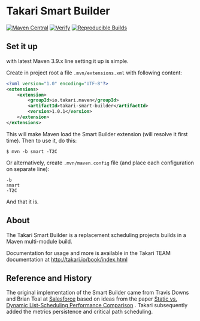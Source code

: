 # Takari Smart Builder

[![Maven Central](https://img.shields.io/maven-central/v/io.takari.maven/takari-smart-builder.svg?label=Maven%20Central)](https://search.maven.org/artifact/io.takari.maven/takari-smart-builder)
[![Verify](https://github.com/takari/takari-smart-builder/actions/workflows/ci.yml/badge.svg)](https://github.com/takari/maven-smart-builder/actions/workflows/ci.yml)
[![Reproducible Builds](https://img.shields.io/endpoint?url=https://raw.githubusercontent.com/jvm-repo-rebuild/reproducible-central/master/content/io/takari/maven/takari-smart-builder/badge.json)](https://github.com/jvm-repo-rebuild/reproducible-central/blob/master/content/io/takari/maven/takari-smart-builder/README.md)

## Set it up

with latest Maven 3.9.x line setting it up is simple.

Create in project root a file `.mvn/extensions.xml` with following content:

```xml
<?xml version="1.0" encoding="UTF-8"?>
<extensions>
    <extension>
        <groupId>io.takari.maven</groupId>
        <artifactId>takari-smart-builder</artifactId>
        <version>1.0.1</version>
    </extension>
</extensions>
```

This will make Maven load the Smart Builder extension (will resolve it first time). Then
to use it, do this:

```
$ mvn -b smart -T2C
```

Or alternatively, create `.mvn/maven.config` file (and place each configuration on separate line):

```
-b
smart
-T2C
```

And that it is.

## About

The Takari Smart Builder is a replacement scheduling projects builds in a Maven multi-module build. 

Documentation for usage and more is available in the Takari TEAM documentation at http://takari.io/book/index.html

## Reference and History

The original implementation of the Smart Builder came from Travis Downs and Brian Toal at [Salesforce][1] based on ideas
from the paper [Static vs. Dynamic List-Scheduling Performance Comparison][2] . Takari subsequently added the metrics
persistence and critical path scheduling.

[1]: http://salesforce.com
[2]: 4Hagras.pdf
[3]: https://github.com/takari/takari-local-repository
